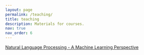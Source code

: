 ```yaml
---
layout: page
permalink: /teaching/
title: teaching
description: Materials for courses.
nav: true
nav_order: 6
---
```


[Natural Language Processing - A Machine Learning Perspective](https://westlakenlp.github.io/nlpml/)